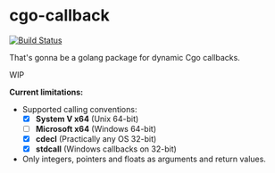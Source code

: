 # cgo-callback
[![Build Status](https://travis-ci.org/yamnikov-oleg/cgo-callback.svg?branch=master)](https://travis-ci.org/yamnikov-oleg/cgo-callback)

That's gonna be a golang package for dynamic Cgo callbacks.

WIP

**Current limitations:**
+ Supported calling conventions:
  - [x] **System V x64** (Unix 64-bit)
  - [ ] **Microsoft x64** (Windows 64-bit)
  - [x] **cdecl** (Practically any OS 32-bit)
  - [x] **stdcall** (Windows callbacks on 32-bit)
+ Only integers, pointers and floats as arguments and return values.
